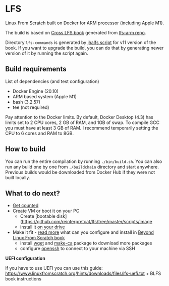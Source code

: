 # LFS

Linux From Scratch built on Docker for ARM processor (including Apple M1).

The build is based on [Cross LFS book](https://clfs.org/~kb0iic/lfs-systemd) generated from [lfs-arm repo](https://github.com/cross-lfs/lfs-arm#systemd).

Directory `lfs-commands` is generated by [jhalfs script](https://www.linuxfromscratch.org/alfs/download.html) for v11 version of the book. If you want to upgrade the build, you can do that by generating newer version of it by running the script again.

## Build requirements

List of dependencies (and test configuration)
  * Docker Engine (20.10)
  * ARM based system (Apple M1)
  * bash (3.2.57)
  * tee (not required)

Pay attention to the Docker limits. By default, Docker Desktop (4.3) has limits set to 2 CPU cores, 2 GB of RAM, and 1GB of swap. To compile GCC you must have at least 3 GB of RAM. I recommend temporarily setting the CPU to 6 cores and RAM to 8GB.

## How to build

You can run the entire compilation by running `./bin/build.sh`. You can also run any build one by one from `./buildchain` directory and start anywhere. Previous builds would be downloaded from Docker Hub if they were not built locally.

## What to do next?

* [Get counted](https://www.linuxfromscratch.org/cgi-bin/lfscounter.php)
* Create VM or boot it on your PC
  * Create [bootable disk](https://github.com/reinterpretcat/lfs/tree/master/scripts/image
  * install it [on your drive](https://www.linuxfromscratch.org/lfs/view/stable-systemd/chapter07/cleanup.html#:~:text=7.14.2.-,Backup,-Note)
* Make it fit - [read more](https://clfs.org/~kb0iic/lfs-systemd/chapter11/reboot.html) what can you configure and install in [Beyond Linux From Scratch book](https://www.linuxfromscratch.org/blfs/view/systemd/index.html)
  * install [wget](https://www.linuxfromscratch.org/blfs/view/systemd/basicnet/wget.html) and [make-ca](https://www.linuxfromscratch.org/blfs/view/systemd/postlfs/make-ca.html) package to download more packages
  * configure [openssh](https://www.linuxfromscratch.org/blfs/view/systemd/postlfs/openssh.html) to connect to your machine via SSH

**UEFI configuration**

If you have to use UEFI you can use this guide: https://www.linuxfromscratch.org/hints/downloads/files/lfs-uefi.txt + BLFS book instructions
